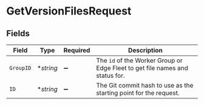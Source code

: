 # GetVersionFilesRequest


## Fields

| Field                                                                                   | Type                                                                                    | Required                                                                                | Description                                                                             |
| --------------------------------------------------------------------------------------- | --------------------------------------------------------------------------------------- | --------------------------------------------------------------------------------------- | --------------------------------------------------------------------------------------- |
| `GroupID`                                                                               | **string*                                                                               | :heavy_minus_sign:                                                                      | The <code>id</code> of the Worker Group or Edge Fleet to get file names and status for. |
| `ID`                                                                                    | **string*                                                                               | :heavy_minus_sign:                                                                      | The Git commit hash to use as the starting point for the request.                       |